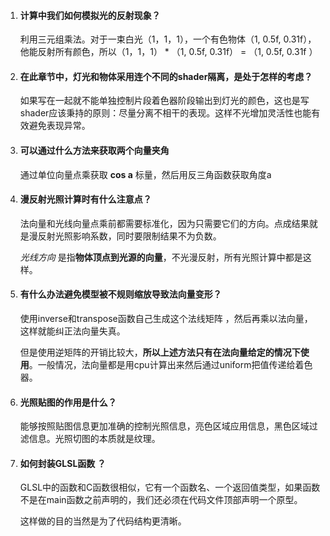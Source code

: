 1. #### 计算中我们如何模拟光的反射现象？

   利用三元组乘法。对于一束白光（1，1，1），一个有色物体（1, 0.5f, 0.31f），他能反射所有颜色，所以（1，1，1） * （1, 0.5f, 0.31f） = （1, 0.5f, 0.31f ）

2. #### 在此章节中，灯光和物体采用连个不同的shader隔离，是处于怎样的考虑？

   如果写在一起就不能单独控制片段着色器阶段输出到灯光的颜色，这也是写shader应该秉持的原则：尽量分离不相干的表现。这样不光增加灵活性也能有效避免表现异常。
   
3. #### 可以通过什么方法来获取两个向量夹角

   通过单位向量点乘获取 **cos a** 标量，然后用反三角函数获取角度a

4. #### 漫反射光照计算时有什么注意点？

   法向量和光线向量点乘前都需要标准化，因为只需要它们的方向。点成结果就是漫反射光照影响系数，同时要限制结果不为负数。

   *光线方向* 是指**物体顶点到光源的向量**，不光漫反射，所有光照计算中都是这样。

5. #### 有什么办法避免模型被不规则缩放导致法向量变形？

    使用inverse和transpose函数自己生成这个法线矩阵 ，然后再乘以法向量，这样就能纠正法向量失真。

   但是使用逆矩阵的开销比较大，**所以上述方法只有在法向量给定的情况下使用**。一般情况，法向量都是用cpu计算出来然后通过uniform把值传递给着色器。
   
6. #### 光照贴图的作用是什么？

    能够按照贴图信息更加准确的控制光照信息，亮色区域应用信息，黑色区域过滤信息。光照切图的本质就是纹理。

7. #### 如何封装GLSL函数 ？

     GLSL中的函数和C函数很相似，它有一个函数名、一个返回值类型，如果函数不是在main函数之前声明的，我们还必须在代码文件顶部声明一个原型。 

    这样做的目的当然是为了代码结构更清晰。
